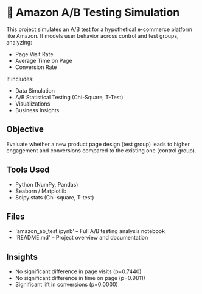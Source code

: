 # 🧪 Amazon A/B Testing Simulation

This project simulates an A/B test for a hypothetical e-commerce platform like Amazon. It models user behavior across control and test groups, analyzing:

- Page Visit Rate
- Average Time on Page
- Conversion Rate

It includes:

- Data Simulation  
- A/B Statistical Testing (Chi-Square, T-Test)  
- Visualizations  
- Business Insights  

## Objective

Evaluate whether a new product page design (test group) leads to higher engagement and conversions compared to the existing one (control group).

## Tools Used

- Python (NumPy, Pandas)
- Seaborn / Matplotlib
- Scipy.stats (Chi-square, T-test)

## Files

- 'amazon_ab_test.ipynb' – Full A/B testing analysis notebook
- 'README.md' – Project overview and documentation

## Insights

- No significant difference in page visits (p=0.7440)
- No significant difference in time on page (p=0.9811)
- Significant lift in conversions (p=0.0000)


